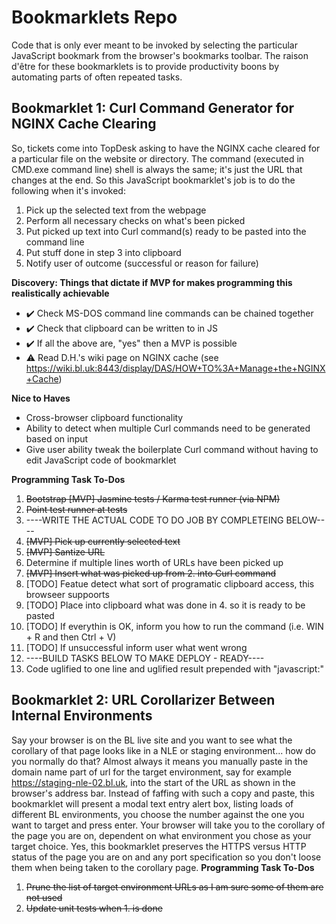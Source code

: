 # Bookmarklets Repo
Code that is only ever meant to be invoked by selecting the particular JavaScript bookmark from the browser's bookmarks toolbar. The raison d'être for these bookmarklets is to provide productivity boons by automating parts of often repeated tasks.

## Bookmarklet 1: Curl Command Generator for NGINX Cache Clearing
So, tickets come into TopDesk asking to have the NGINX cache cleared for a particular file on the website or directory. The command (executed in CMD.exe command line) shell is always the same; it's just the URL that changes at the end. So this JavaScript bookmarklet's job is to do the following when it's invoked:

1. Pick up the selected text from the webpage
2. Perform all necessary checks on what's been picked 
3. Put picked up text into Curl command(s) ready to be pasted into the command line
4. Put stuff done in step 3 into clipboard
5. Notify user of outcome (successful or reason for failure)


**Discovery: Things that dictate if MVP for makes programming this realistically achievable**
 -  ✔️ Check MS-DOS command line commands can be chained together
 -  ✔️ Check that clipboard can be written to in JS
 -  ✔️ If all the above are, "yes" then a MVP is possible
  - ⚠️ Read D.H.'s wiki page on NGINX cache (see https://wiki.bl.uk:8443/display/DAS/HOW+TO%3A+Manage+the+NGINX+Cache)

**Nice to Haves**
 - Cross-browser clipboard functionality
 - Ability to detect when multiple Curl commands need to be generated based on input
 - Give user ability tweak the boilerplate Curl command without having to edit JavaScript code of bookmarklet

**Programming Task To-Dos**
1. ~~Bootstrap [MVP] Jasmine tests / Karma test runner (via NPM)~~
2. ~~Point test runner at tests~~
4. ----WRITE THE ACTUAL CODE TO DO JOB BY COMPLETEING BELOW----
3. ~~[MVP] Pick up currently selected text~~
2. ~~[MVP] Santize URL~~
3. Determine if multiple lines worth of URLs have been picked up
4. ~~[MVP] Insert what was picked up from 2. into Curl command~~
5. [TODO] Featue detect what sort of programatic clipboard access, this browseer suppoorts
6. [TODO] Place into clipboard what was done in 4. so it is ready to be pasted
7. [TODO] If everythin is OK, inform you how to run the command (i.e. WIN + R and then Ctrl + V)
8. [TODO] If unsuccessful inform user what went wrong
9. ----BUILD TASKS BELOW TO MAKE DEPLOY - READY----
10. Code uglified to one line and uglified result prepended with "javascript:"

## Bookmarklet 2: URL Corollarizer Between Internal Environments
Say your browser is on the BL live site and you want to see what the corollary of that page looks like in a NLE or staging environment... how do you normally do that? Almost always it means you manually paste in the domain name part of url for the target environment, say for example https://staging-nle-02.bl.uk, into the start of the URL as shown in the browser's address bar. Instead of faffing with such a copy and paste, this bookmarklet will present a modal text entry alert box, listing loads of different BL environments, you choose the number against the one you want to target and press enter. Your browser will take you to the corollary of the page you are on, dependent on what environment you chose as your target choice.
Yes, this bookmarklet preserves the HTTPS versus HTTP status of the page you are on and any port specification so you don't loose them when being taken to the corollary page.
**Programming Task To-Dos**
1. ~~Prune the list of target environment URLs as I am sure some of them are not used~~
2. ~~Update unit tests when 1. is done~~

